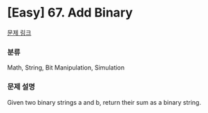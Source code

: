 # [Easy] 67. Add Binary

[문제 링크](https://leetcode.com/problems/add-binary/description/) 

### 분류

Math, String, Bit Manipulation, Simulation

### 문제 설명

<p>Given two binary strings a and b, return their sum as a binary string.</p>
